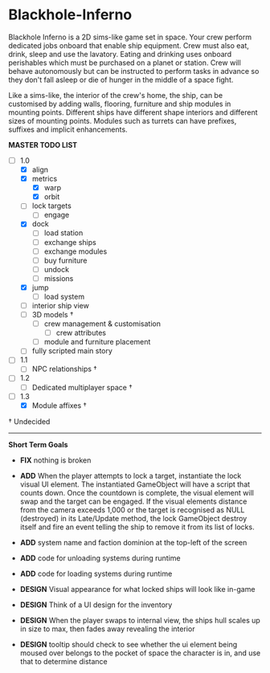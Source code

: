 # Blackhole-Inferno

Blackhole Inferno is a 2D sims-like game set in space. Your crew perform dedicated jobs onboard that enable ship equipment. Crew must also eat, drink, sleep and use the lavatory. Eating and drinking uses onboard perishables which must be purchased on a planet or station. Crew will behave autonomously but can be instructed to perform tasks in advance so they don't fall asleep or die of hunger in the middle of a space fight.

Like a sims-like, the interior of the crew's home, the ship, can be customised by adding walls, flooring, furniture and ship modules in mounting points. Different ships have different shape interiors and different sizes of mounting points. Modules such as turrets can have prefixes, suffixes and implicit enhancements.

**__MASTER TODO LIST__**
* [ ] 1.0
  * [x] align
  * [x] metrics 
    * [x] warp
    * [x] orbit
  * [ ] lock targets
    * [ ] engage
  * [x] dock
    * [ ] load station
    * [ ] exchange ships
    * [ ] exchange modules
    * [ ] buy furniture
    * [ ] undock
    * [ ] missions
  * [x] jump
    * [ ] load system
  * [ ] interior ship view
  * [ ] 3D models †
    * [ ] crew management & customisation
      * [ ] crew attributes
    * [ ] module and furniture placement
  * [ ] fully scripted main story
* [ ] 1.1
  * [ ] NPC relationships †
* [ ] 1.2
  * [ ] Dedicated multiplayer space †
* [ ] 1.3
  * [x] Module affixes †

†          Undecided

---

**Short Term Goals**

* **FIX** nothing is broken

* **ADD** When the player attempts to lock a target, instantiate the lock visual UI element. The instantiated GameObject will have a script that counts down. Once the countdown is complete, the visual element will swap and the target can be engaged. If the visual elements distance from the camera exceeds 1,000 or the target is recognised as NULL (destroyed) in its Late/Update method, the lock GameObject destroy itself and fire an event telling the ship to remove it from its list of locks. 
* **ADD** system name and faction dominion at the top-left of the screen
* **ADD** code for unloading systems during runtime
* **ADD** code for   loading systems during runtime

* **DESIGN** Visual appearance for what locked ships will look like in-game
* **DESIGN** Think of a UI design for the inventory
* **DESIGN** When the player swaps to internal view, the ships hull scales up in size to max, then fades away revealing the interior
* **DESIGN** tooltip should check to see whether the ui element being moused over belongs to the pocket of space the character is in, and use that to determine distance
